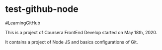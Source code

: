 # test-github-node
#LearningGitHub

This is a project of Coursera FrontEnd Develop started on May 18th, 2020.

It contains a project of Node JS and basics configurations of Git.
